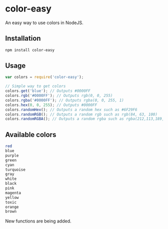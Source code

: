 <h1><b>color-easy</b></h1>
An easy way to use colors in NodeJS.

## Installation
```bash
npm install color-easy
```

## Usage
```js
var colors = require('color-easy');

// Simple way to get colors
colors.get('blue'); // Outputs #0000FF
colors.rgb('#0000FF'); // Outputs rgb(0, 0, 255)
colors.rgba('#0000FF'); // Outputs rgba(0, 0, 255, 1)
colors.hex(0, 0, 255); // Outputs #0000FF
colors.randomHex(); // Outputs a random hex such as #6F29F6
colors.randomRGB(); // Outputs a random rgb such as rgb(84, 63, 100)
colors.randomRGBA(); // Outputs a random rgba such as rgba(212,113,189,0.3)
```
## Available colors
```bash
red
blue
purple
green
cyan
turquoise
gray
white
black
pink
magenta
yellow
toxic
orange
brown
```
New functions are being added.
